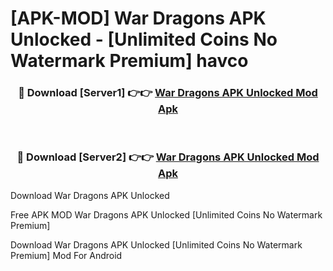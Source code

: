 # [APK-MOD] War Dragons APK Unlocked - [Unlimited Coins No Watermark Premium] havco



<div align="center">
<h3>🔴 Download [Server1] 👉👉 <a href="https://momento.my/?title=War_Dragons_APK_Unlocked">War Dragons APK Unlocked Mod Apk</a></h3><br>

<h3>🔴 Download [Server2] 👉👉 <a href="https://momento.my/?title=War_Dragons_APK_Unlocked">War Dragons APK Unlocked Mod Apk</a></h3>
</div>



Download War Dragons APK Unlocked 

Free APK MOD War Dragons APK Unlocked [Unlimited Coins No Watermark Premium]

Download War Dragons APK Unlocked [Unlimited Coins No Watermark Premium] Mod For Android
